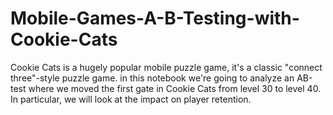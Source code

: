 # Mobile-Games-A-B-Testing-with-Cookie-Cats
Cookie Cats is a hugely popular mobile puzzle game, it's a classic "connect three"-style puzzle game. in this notebook we're going to analyze an AB-test where we moved the first gate in Cookie Cats from level 30 to level 40. In particular, we will look at the impact on player retention.
